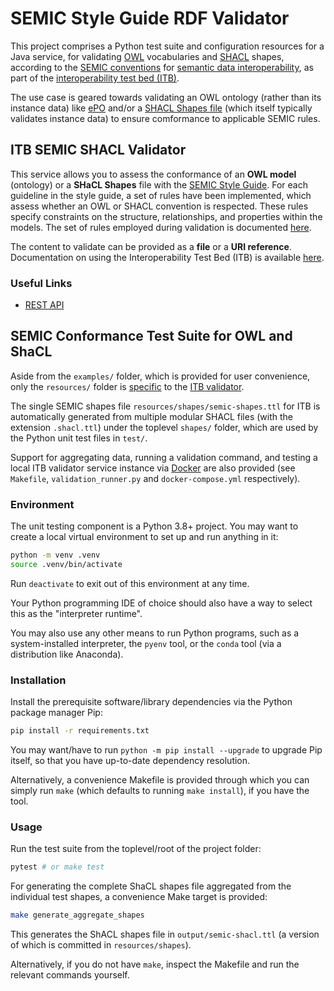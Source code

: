 # SEMIC Style Guide RDF Validator

This project comprises a Python test suite and configuration resources for a
Java service, for validating [OWL](https://www.w3.org/TR/owl2-overview/)
vocabularies and [SHACL](https://www.w3.org/TR/shacl/) shapes, according to the
[SEMIC
conventions](https://semiceu.github.io/style-guide/1.0.0/guidelines-and-conventions.html)
for [semantic data
interoperability](https://joinup.ec.europa.eu/collection/semic-support-centre/semic-style-guide-semantic-engineers),
as part of the [interoperability test bed
(ITB)](https://joinup.ec.europa.eu/collection/interoperability-test-bed-repository/solution/interoperability-test-bed).

The use case is geared towards validating an OWL ontology (rather than its
instance data) like
[ePO](https://github.com/OP-TED/ePO/tree/master/implementation/ePO_core/owl_ontology)
and/or a [SHACL Shapes
file](https://github.com/OP-TED/ePO/tree/master/implementation/ePO_core/shacl_shapes)
(which itself typically validates instance data) to ensure comformance to
applicable SEMIC rules.

## ITB SEMIC SHACL Validator

This service allows you to assess the conformance of an **OWL model**
(ontology) or a **SHaCL Shapes** file with the [SEMIC Style
Guide](https://semiceu.github.io/style-guide/1.0.0/gc-conceptual-model-conventions.html).
For each guideline in the style guide, a set of rules have been implemented,
which assess whether an OWL or SHACL convention is respected. These rules
specify constraints on the structure, relationships, and properties within the
models. The set of rules employed during validation is documented
[here](https://meaningfy-ws.github.io/semic-styleguide-rdf-validator/).

The content to validate can be provided as a **file** or a **URI reference**.
Documentation on using the Interoperability Test Bed (ITB) is available
[here](https://www.itb.ec.europa.eu/docs/guides/latest/validatingRDF/index.html#step-6-use-the-validator).

### Useful Links
* [REST API](https://www.itb.ec.europa.eu/vitb/swagger-ui/index.html)

## SEMIC Conformance Test Suite for OWL and ShaCL

Aside from the `examples/` folder, which is provided for user convenience, only
the `resources/` folder is
[specific](https://www.itb.ec.europa.eu/docs/guides/latest/validatingRDF/) to
the [ITB validator](https://github.com/ISAITB/shacl-validator).

The single SEMIC shapes file `resources/shapes/semic-shapes.ttl` for ITB is
automatically generated from multiple modular SHACL files (with the extension
`.shacl.ttl`) under the toplevel `shapes/` folder, which are used by the Python
unit test files in `test/`.

Support for aggregating data, running a validation command, and testing a local
ITB validator service instance via [Docker](https://www.docker.com/) are also
provided (see `Makefile`, `validation_runner.py` and `docker-compose.yml`
respectively).

### Environment

The unit testing component is a Python 3.8+ project. You may want to create a
local virtual environment to set up and run anything in it:

```bash
python -m venv .venv
source .venv/bin/activate
```

Run `deactivate` to exit out of this environment at any time.

Your Python programming IDE of choice should also have a way to select
this as the "interpreter runtime".

You may also use any other means to run Python programs, such as a
system-installed interpreter, the `pyenv` tool, or the `conda` tool (via a
distribution like Anaconda).

### Installation

Install the prerequisite software/library dependencies via the Python
package manager Pip:

```bash
pip install -r requirements.txt
```

You may want/have to run `python -m pip install --upgrade` to upgrade Pip
itself, so that you have up-to-date dependency resolution.

Alternatively, a convenience Makefile is provided through which you can
simply run `make` (which defaults to running `make install`), if you have
the tool.

### Usage

Run the test suite from the toplevel/root of the project folder:

```bash
pytest # or make test
```

For generating the complete ShaCL shapes file aggregated from the
individual test shapes, a convenience Make target is provided:

```bash
make generate_aggregate_shapes
```

This generates the ShACL shapes file in `output/semic-shacl.ttl` (a version of
which is committed in `resources/shapes`).

Alternatively, if you do not have `make`, inspect the Makefile and run the
relevant commands yourself.
